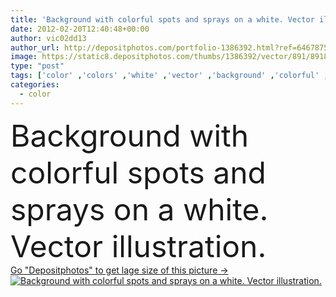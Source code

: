 ```yaml
---
title: 'Background with colorful spots and sprays on a white. Vector ill'
date: 2012-02-20T12:40:48+00:00
author: vic02dd13
author_url: http://depositphotos.com/portfolio-1386392.html?ref=64678756
image: https://static8.depositphotos.com/thumbs/1386392/vector/891/8918678/api_thumb_450.jpg?forcejpeg=true
type: "post"
tags: ['color' ,'colors' ,'white' ,'vector' ,'background' ,'colorful' ,'backgrounds' ,'on' ,'curve' ,'graphic' ,'element' ,'illustration' ,'design' ,'shape' ,'decorative' ,'art' ,'drop' ,'drip' ,'abstract' ,'form' ,'spray' ,'silhouette' ,'picture' ,'modern' ,'paint' ,'splash' ,'rainbow' ,'creative' ,'festival' ,'painted' ,'blot' ,'stain' ,'with' ,'stylization' ,'brush' ,'spot' ,'drawing' ,'clip' ,'web' ,'splashes' ,'clip art' ,'composition' ,'trace' ,'dots' ,'spots' ,'ill' ,'paints' ,'of' ,'a' ,'and' ]
categories: 
  - color
---
```

<div aling="center">
            <font size="60"> Background with colorful spots and sprays on a white. Vector illustration.</font>   
</div>
<div>
    <a href='https://depositphotos.com/8918678/stock-illustration-background-with-colorful-spots-and.html?ref=64678756' target=_blank > Go "Depositphotos" to get lage size of this picture ->
        <img href='https://depositphotos.com/8918678/stock-illustration-background-with-colorful-spots-and.html?ref=64678756' src='https://static8.depositphotos.com/1386392/891/v/950/depositphotos_8918678-stock-illustration-background-with-colorful-spots-and.jpg?forcejpeg=true' alt='Background with colorful spots and sprays on a white. Vector illustration.' >
    </a>
</div>
